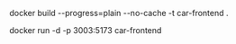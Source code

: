 docker build --progress=plain --no-cache -t car-frontend .

docker run -d -p 3003:5173 car-frontend
